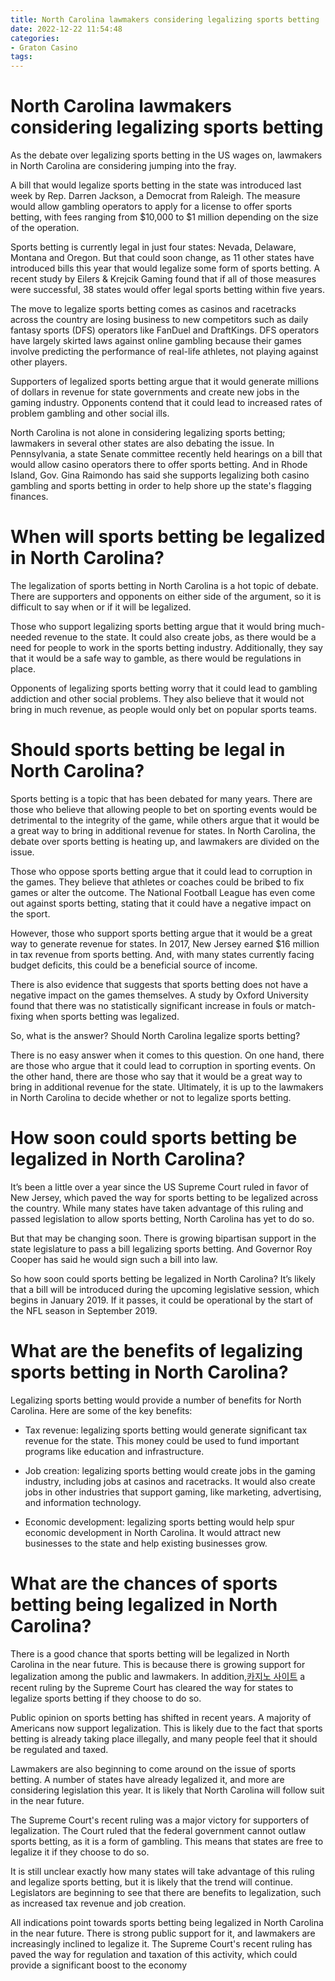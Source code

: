 ```yaml
---
title: North Carolina lawmakers considering legalizing sports betting
date: 2022-12-22 11:54:48
categories:
- Graton Casino
tags:
---
```



#  North Carolina lawmakers considering legalizing sports betting

As the debate over legalizing sports betting in the US wages on, lawmakers in North Carolina are considering jumping into the fray.

A bill that would legalize sports betting in the state was introduced last week by Rep. Darren Jackson, a Democrat from Raleigh. The measure would allow gambling operators to apply for a license to offer sports betting, with fees ranging from $10,000 to $1 million depending on the size of the operation.

Sports betting is currently legal in just four states: Nevada, Delaware, Montana and Oregon. But that could soon change, as 11 other states have introduced bills this year that would legalize some form of sports betting. A recent study by Eilers & Krejcik Gaming found that if all of those measures were successful, 38 states would offer legal sports betting within five years.

The move to legalize sports betting comes as casinos and racetracks across the country are losing business to new competitors such as daily fantasy sports (DFS) operators like FanDuel and DraftKings. DFS operators have largely skirted laws against online gambling because their games involve predicting the performance of real-life athletes, not playing against other players.

Supporters of legalized sports betting argue that it would generate millions of dollars in revenue for state governments and create new jobs in the gaming industry. Opponents contend that it could lead to increased rates of problem gambling and other social ills.

North Carolina is not alone in considering legalizing sports betting; lawmakers in several other states are also debating the issue. In Pennsylvania, a state Senate committee recently held hearings on a bill that would allow casino operators there to offer sports betting. And in Rhode Island, Gov. Gina Raimondo has said she supports legalizing both casino gambling and sports betting in order to help shore up the state's flagging finances.

#  When will sports betting be legalized in North Carolina?

The legalization of sports betting in North Carolina is a hot topic of debate. There are supporters and opponents on either side of the argument, so it is difficult to say when or if it will be legalized.

Those who support legalizing sports betting argue that it would bring much-needed revenue to the state. It could also create jobs, as there would be a need for people to work in the sports betting industry. Additionally, they say that it would be a safe way to gamble, as there would be regulations in place.

Opponents of legalizing sports betting worry that it could lead to gambling addiction and other social problems. They also believe that it would not bring in much revenue, as people would only bet on popular sports teams.

#  Should sports betting be legal in North Carolina?

Sports betting is a topic that has been debated for many years. There are those who believe that allowing people to bet on sporting events would be detrimental to the integrity of the game, while others argue that it would be a great way to bring in additional revenue for states. In North Carolina, the debate over sports betting is heating up, and lawmakers are divided on the issue.

Those who oppose sports betting argue that it could lead to corruption in the games. They believe that athletes or coaches could be bribed to fix games or alter the outcome. The National Football League has even come out against sports betting, stating that it could have a negative impact on the sport.

However, those who support sports betting argue that it would be a great way to generate revenue for states. In 2017, New Jersey earned $16 million in tax revenue from sports betting. And, with many states currently facing budget deficits, this could be a beneficial source of income.

There is also evidence that suggests that sports betting does not have a negative impact on the games themselves. A study by Oxford University found that there was no statistically significant increase in fouls or match-fixing when sports betting was legalized.

So, what is the answer? Should North Carolina legalize sports betting?

There is no easy answer when it comes to this question. On one hand, there are those who argue that it could lead to corruption in sporting events. On the other hand, there are those who say that it would be a great way to bring in additional revenue for the state. Ultimately, it is up to the lawmakers in North Carolina to decide whether or not to legalize sports betting.

#  How soon could sports betting be legalized in North Carolina?

It’s been a little over a year since the US Supreme Court ruled in favor of New Jersey, which paved the way for sports betting to be legalized across the country. While many states have taken advantage of this ruling and passed legislation to allow sports betting, North Carolina has yet to do so.

But that may be changing soon. There is growing bipartisan support in the state legislature to pass a bill legalizing sports betting. And Governor Roy Cooper has said he would sign such a bill into law.

So how soon could sports betting be legalized in North Carolina? It’s likely that a bill will be introduced during the upcoming legislative session, which begins in January 2019. If it passes, it could be operational by the start of the NFL season in September 2019.

# What are the benefits of legalizing sports betting in North Carolina?

Legalizing sports betting would provide a number of benefits for North Carolina. Here are some of the key benefits:

* Tax revenue: legalizing sports betting would generate significant tax revenue for the state. This money could be used to fund important programs like education and infrastructure.

* Job creation: legalizing sports betting would create jobs in the gaming industry, including jobs at casinos and racetracks. It would also create jobs in other industries that support gaming, like marketing, advertising, and information technology.

* Economic development: legalizing sports betting would help spur economic development in North Carolina. It would attract new businesses to the state and help existing businesses grow.

#  What are the chances of sports betting being legalized in North Carolina?

There is a good chance that sports betting will be legalized in North Carolina in the near future. This is because there is growing support for legalization among the public and lawmakers. In addition,[카지노 사이트](https://choegocasino.com/) a recent ruling by the Supreme Court has cleared the way for states to legalize sports betting if they choose to do so.

Public opinion on sports betting has shifted in recent years. A majority of Americans now support legalization. This is likely due to the fact that sports betting is already taking place illegally, and many people feel that it should be regulated and taxed.

Lawmakers are also beginning to come around on the issue of sports betting. A number of states have already legalized it, and more are considering legislation this year. It is likely that North Carolina will follow suit in the near future.

The Supreme Court's recent ruling was a major victory for supporters of legalization. The Court ruled that the federal government cannot outlaw sports betting, as it is a form of gambling. This means that states are free to legalize it if they choose to do so.

It is still unclear exactly how many states will take advantage of this ruling and legalize sports betting, but it is likely that the trend will continue. Legislators are beginning to see that there are benefits to legalization, such as increased tax revenue and job creation.

All indications point towards sports betting being legalized in North Carolina in the near future. There is strong public support for it, and lawmakers are increasingly inclined to legalize it. The Supreme Court's recent ruling has paved the way for regulation and taxation of this activity, which could provide a significant boost to the economy